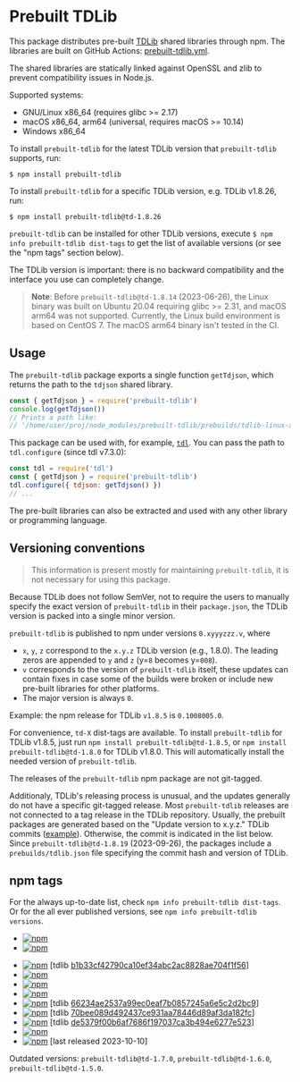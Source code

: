 # Prebuilt TDLib

This package distributes pre-built [TDLib][] shared libraries through npm.
The libraries are built on GitHub Actions: [prebuilt-tdlib.yml][].

[TDLib]: https://github.com/tdlib/td
[prebuilt-tdlib.yml]: ../../.github/workflows/prebuilt-tdlib.yml

The shared libraries are statically linked against OpenSSL and zlib to prevent
compatibility issues in Node.js.

Supported systems:
- GNU/Linux x86_64 (requires glibc >= 2.17)
- macOS x86_64, arm64 (universal, requires macOS >= 10.14)
- Windows x86_64

To install `prebuilt-tdlib` for the latest TDLib version that `prebuilt-tdlib`
supports, run:

```console
$ npm install prebuilt-tdlib
```

To install `prebuilt-tdlib` for a specific TDLib version, e.g. TDLib v1.8.26,
run:

```console
$ npm install prebuilt-tdlib@td-1.8.26
```

`prebuilt-tdlib` can be installed for other TDLib versions, execute
`$ npm info prebuilt-tdlib dist-tags` to get the list of available versions
(or see the "npm tags" section below).

The TDLib version is important: there is no backward compatibility and the
interface you use can completely change.

> **Note**: Before `prebuilt-tdlib@td-1.8.14` (2023-06-26), the Linux binary was
> built on Ubuntu 20.04 requiring glibc >= 2.31, and macOS arm64 was not
> supported. Currently, the Linux build environment is based on CentOS 7. The
> macOS arm64 binary isn't tested in the CI.

## Usage

The `prebuilt-tdlib` package exports a single function `getTdjson`, which
returns the path to the `tdjson` shared library.

```javascript
const { getTdjson } = require('prebuilt-tdlib')
console.log(getTdjson())
// Prints a path like:
// '/home/user/proj/node_modules/prebuilt-tdlib/prebuilds/tdlib-linux-x64/libtdjson.so'
```

This package can be used with, for example, [`tdl`][tdl]. You can pass the
path to `tdl.configure` (since tdl v7.3.0):

[tdl]: https://github.com/Bannerets/tdl

```javascript
const tdl = require('tdl')
const { getTdjson } = require('prebuilt-tdlib')
tdl.configure({ tdjson: getTdjson() })
// ...
```

The pre-built libraries can also be extracted and used with any other library
or programming language.

## Versioning conventions

> This information is present mostly for maintaining `prebuilt-tdlib`,
> it is not necessary for using this package.

Because TDLib does not follow SemVer, not to require the users to manually
specify the exact version of `prebuilt-tdlib` in their `package.json`, the TDLib
version is packed into a single minor version.

`prebuilt-tdlib` is published to npm under versions `0.xyyyzzz.v`, where

- `x`, `y`, `z` correspond to the `x.y.z` TDLib version (e.g., 1.8.0). The
  leading zeros are appended to `y` and `z` (y=`8` becomes y=`008`).
- `v` corresponds to the version of `prebuilt-tdlib` itself, these updates can
  contain fixes in case some of the builds were broken or include new pre-built
  libraries for other platforms.
- The major version is always `0`.

Example: the npm release for TDLib `v1.8.5` is `0.1008005.0`.

For convenience, `td-X` dist-tags are available. To install `prebuilt-tdlib` for
TDLib v1.8.5, just run `npm install prebuilt-tdlib@td-1.8.5`, or
`npm install prebuilt-tdlib@td-1.8.0` for TDLib v1.8.0. This will automatically
install the needed version of `prebuilt-tdlib`.

The releases of the `prebuilt-tdlib` npm package are not git-tagged.

Additionaly, TDLib's releasing process is unusual, and the updates generally do
not have a specific git-tagged release. Most `prebuilt-tdlib` releases are not
connected to a tag release in the TDLib repository. Usually, the prebuilt
packages are generated based on the "Update version to x.y.z." TDLib commits
([example][commit-example]). Otherwise, the commit is indicated in the list
below. Since `prebuilt-tdlib@td-1.8.19` (2023-09-26), the packages include a
`prebuilds/tdlib.json` file specifying the commit hash and version of TDLib.

[commit-example]: https://github.com/tdlib/td/commit/b3b63bbdc14dc377d2de6b78e5844fec1564f95d

## npm tags

For the always up-to-date list, check `npm info prebuilt-tdlib dist-tags`.
Or for the all ever published versions, see `npm info prebuilt-tdlib versions`.

- [![npm](https://img.shields.io/npm/v/prebuilt-tdlib/latest.svg)](https://www.npmjs.com/package/prebuilt-tdlib)
- [![npm](https://img.shields.io/npm/v/prebuilt-tdlib/stable.svg)](https://www.npmjs.com/package/prebuilt-tdlib)

<!-- Add new versions below -->
- [![npm](https://img.shields.io/npm/v/prebuilt-tdlib/td-1.8.26.svg)](https://www.npmjs.com/package/prebuilt-tdlib/v/td-1.8.26) [tdlib [b1b33cf42790ca10ef34abc2ac8828ae704f1f56](https://github.com/tdlib/td/commit/b1b33cf42790ca10ef34abc2ac8828ae704f1f56)]
- [![npm](https://img.shields.io/npm/v/prebuilt-tdlib/td-1.8.25.svg)](https://www.npmjs.com/package/prebuilt-tdlib/v/td-1.8.25)
- [![npm](https://img.shields.io/npm/v/prebuilt-tdlib/td-1.8.23.svg)](https://www.npmjs.com/package/prebuilt-tdlib/v/td-1.8.23)
- [![npm](https://img.shields.io/npm/v/prebuilt-tdlib/td-1.8.19.svg)](https://www.npmjs.com/package/prebuilt-tdlib/v/td-1.8.19)
- [![npm](https://img.shields.io/npm/v/prebuilt-tdlib/td-1.8.14.svg)](https://www.npmjs.com/package/prebuilt-tdlib/v/td-1.8.14) [tdlib [66234ae2537a99ec0eaf7b0857245a6e5c2d2bc9](https://github.com/tdlib/td/commit/66234ae2537a99ec0eaf7b0857245a6e5c2d2bc9)]
- [![npm](https://img.shields.io/npm/v/prebuilt-tdlib/td-1.8.12.svg)](https://www.npmjs.com/package/prebuilt-tdlib/v/td-1.8.12) [tdlib [70bee089d492437ce931aa78446d89af3da182fc](https://github.com/tdlib/td/commit/70bee089d492437ce931aa78446d89af3da182fc)]
- [![npm](https://img.shields.io/npm/v/prebuilt-tdlib/td-1.8.7.svg)](https://www.npmjs.com/package/prebuilt-tdlib/v/td-1.8.7) [tdlib [de5379f00b6af7686f197037ca3b494e6277e523](https://github.com/tdlib/td/commit/de5379f00b6af7686f197037ca3b494e6277e523)]
- [![npm](https://img.shields.io/npm/v/prebuilt-tdlib/td-1.8.5.svg)](https://www.npmjs.com/package/prebuilt-tdlib/v/td-1.8.5)
- [![npm](https://img.shields.io/npm/v/prebuilt-tdlib/td-1.8.0.svg)](https://www.npmjs.com/package/prebuilt-tdlib/v/td-1.8.0) [last released 2023-10-10]

Outdated versions: `prebuilt-tdlib@td-1.7.0`, `prebuilt-tdlib@td-1.6.0`, `prebuilt-tdlib@td-1.5.0`.
